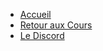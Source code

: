 - [Accueil](https://cryptologiq.github.io/gamelogiq/)
- [Retour aux Cours](https://cryptologiq.github.io/gamelogiq/cours/)
- [Le Discord](https://cryptologiq.github.io/gamelogiq/pages/discord/)